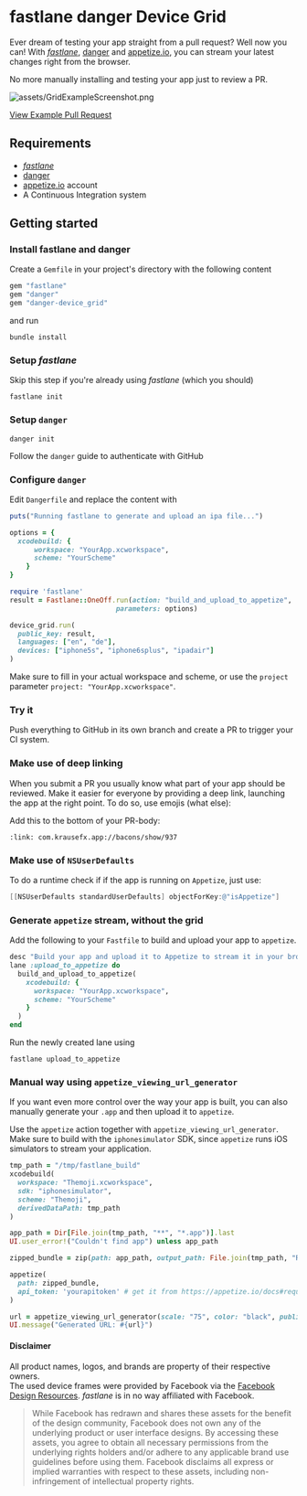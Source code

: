 # fastlane danger Device Grid

Ever dream of testing your app straight from a pull request? Well now you can! With [_fastlane_](https://fastlane.tools), [danger](https://github.com/danger/danger) and [appetize.io](https://appetize.io/), you can stream your latest changes right from the browser.

No more manually installing and testing your app just to review a PR.

![assets/GridExampleScreenshot.png](assets/GridExampleScreenshot.png)

[View Example Pull Request](https://github.com/Themoji/ios/pull/12#issuecomment-215836315)

## Requirements

- [_fastlane_](https://fastlane.tools)
- [danger](https://github.com/danger/danger)
- [appetize.io](https://appetize.io/) account
- A Continuous Integration system

## Getting started

### Install fastlane and danger

Create a `Gemfile` in your project's directory with the following content

```ruby
gem "fastlane"
gem "danger"
gem "danger-device_grid"
```

and run

```
bundle install
```

### Setup _fastlane_

Skip this step if you're already using _fastlane_ (which you should)

```
fastlane init
```

### Setup `danger`

```
danger init
```

Follow the `danger` guide to authenticate with GitHub

### Configure `danger`

Edit `Dangerfile` and replace the content with

```ruby
puts("Running fastlane to generate and upload an ipa file...")

options = {
  xcodebuild: {
      workspace: "YourApp.xcworkspace",
      scheme: "YourScheme"
    }
}

require 'fastlane'
result = Fastlane::OneOff.run(action: "build_and_upload_to_appetize",
                          parameters: options)

device_grid.run(
  public_key: result,
  languages: ["en", "de"],
  devices: ["iphone5s", "iphone6splus", "ipadair"]
)
```

Make sure to fill in your actual workspace and scheme, or use the `project` parameter `project: "YourApp.xcworkspace"`.

### Try it

Push everything to GitHub in its own branch and create a PR to trigger your CI system. 

### Make use of deep linking

When you submit a PR you usually know what part of your app should be reviewed. Make it easier for everyone by providing a deep link, launching the app at the right point. To do so, use emojis (what else):

Add this to the bottom of your PR-body:

```
:link: com.krausefx.app://bacons/show/937
```

### Make use of `NSUserDefaults`

To do a runtime check if if the app is running on `Appetize`, just use:

```objective-c
[[NSUserDefaults standardUserDefaults] objectForKey:@"isAppetize"]
```

### Generate `appetize` stream, without the grid

Add the following to your `Fastfile` to build and upload your app to `appetize`. 

```ruby
desc "Build your app and upload it to Appetize to stream it in your browser"
lane :upload_to_appetize do
  build_and_upload_to_appetize(
    xcodebuild: {
      workspace: "YourApp.xcworkspace",
      scheme: "YourScheme"
    }
  )
end
```

Run the newly created lane using

```
fastlane upload_to_appetize
```

### Manual way using `appetize_viewing_url_generator`

If you want even more control over the way your app is built, you can also manually generate your `.app` and then upload it to `appetize`.

Use the `appetize` action together with `appetize_viewing_url_generator`. Make sure to build with the `iphonesimulator` SDK, since `appetize` runs iOS simulators to stream your application.

```ruby
tmp_path = "/tmp/fastlane_build"
xcodebuild(
  workspace: "Themoji.xcworkspace",
  sdk: "iphonesimulator",
  scheme: "Themoji",
  derivedDataPath: tmp_path
)

app_path = Dir[File.join(tmp_path, "**", "*.app")].last
UI.user_error!("Couldn't find app") unless app_path

zipped_bundle = zip(path: app_path, output_path: File.join(tmp_path, "Result.zip"))

appetize(
  path: zipped_bundle,
  api_token: 'yourapitoken' # get it from https://appetize.io/docs#request-api-token
)

url = appetize_viewing_url_generator(scale: "75", color: "black", public_key: "123123")
UI.message("Generated URL: #{url}")
```

#### Disclaimer

All product names, logos, and brands are property of their respective owners.  
The used device frames were provided by Facebook via the [Facebook Design Resources](https://facebook.github.io/design/devices.html). _fastlane_ is in no way affiliated with Facebook.

> While Facebook has redrawn and shares these assets for the benefit of the design community, Facebook does not own any of the underlying product or user interface designs. By accessing these assets, you agree to obtain all necessary permissions from the underlying rights holders and/or adhere to any applicable brand use guidelines before using them. Facebook disclaims all express or implied warranties with respect to these assets, including non-infringement of intellectual property rights.
